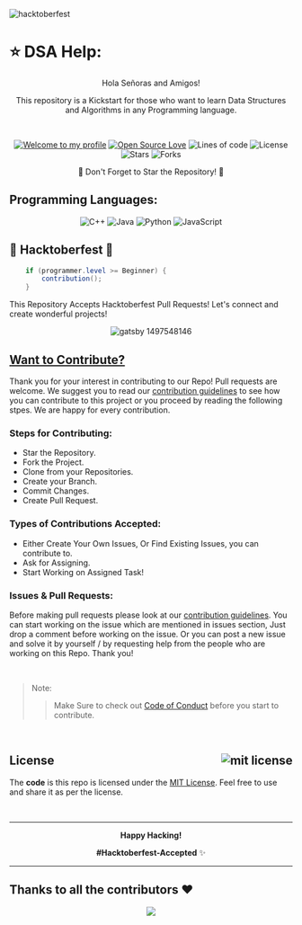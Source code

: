 ![hacktoberfest](https://github.com/nishant-ai/TravelGo/blob/main/hacktoberfestbanner.webp)



# ⭐️ DSA Help:

<div align="center">
    
<p>Hola Señoras and Amigos!</p>
<p>This repository is a Kickstart for those who want to learn Data Structures and Algorithms in any Programming language.</p>

<br />

[![Welcome to my profile](https://img.shields.io/badge/Hello,Programmer!-Welcome-blue.svg?style=flat&logo=github)](https://github.com/nishant-ai/)
[![Open Source Love](https://badges.frapsoft.com/os/v2/open-source.svg?v=103)](https://github.com/nishant-ai/DSA-Help/)
![Lines of code](https://img.shields.io/tokei/lines/github/nishant-ai/DSA-Help?color=red&label=Lines%20of%20Code)
![License](https://img.shields.io/badge/License-Mit-red.svg)
![Stars](https://img.shields.io/github/stars/nishant-ai/DSA-Help?style=flat&logo=github)
![Forks](https://img.shields.io/github/forks/nishant-ai/DSA-Help?style=flat&logo=github)
    
</div>

<p align="center">🌟 Don't Forget to Star the Repository! 🌟</p>



## Programming Languages:


<div align="center">

![C++](https://img.shields.io/badge/c++-%2300599C.svg?style=for-the-badge&logo=c%2B%2B&logoColor=white)
![Java](https://img.shields.io/badge/java-%23ED8B00.svg?style=for-the-badge&logo=java&logoColor=white)
![Python](https://img.shields.io/badge/python-3670A0?style=for-the-badge&logo=python&logoColor=ffdd54)
![JavaScript](https://img.shields.io/badge/javascript-%23323330.svg?style=for-the-badge&logo=javascript&logoColor=%23F7DF1E)

</div>


## 🎃 Hacktoberfest 🎃

```java
    if (programmer.level >= Beginner) {
        contribution();
    }
```
This Repository Accepts Hacktoberfest Pull Requests!
Let's connect and create wonderful projects!

<div align="center">
    <img src="https://user-images.githubusercontent.com/80044482/194142232-f1a68662-917d-438b-84c0-2b246907fbbd.gif" alt="gatsby 1497548146"/>
    <br />
</div>

## [Want to Contribute?](CONTRIBUTING.md "Wanna know more about contribution?")

Thank you for your interest in contributing to our Repo! Pull requests are welcome. We suggest you to read our [contribution guidelines](CONTRIBUTING.md) to see how you can contribute to this project or you proceed by reading the following stpes. We are happy for every contribution. 

### Steps for Contributing:

- Star the Repository.
- Fork the Project.
- Clone from your Repositories.
- Create your Branch.
- Commit Changes.
- Create Pull Request.

### Types of Contributions Accepted:

- Either Create Your Own Issues, Or Find Existing Issues, you can contribute to.
- Ask for Assigning.
- Start Working on Assigned Task!

### Issues & Pull Requests:

Before making pull requests please look at our [contribution guidelines](CONTRIBUTING.md). You can start working on the issue which are mentioned in issues section, Just drop a comment before working on the issue. Or you can post a new issue and solve it by yourself / by requesting help from the people who are working on this Repo. Thank you!

<br />

> Note:
> 
>> Make Sure to check out [Code of Conduct](CODE_OF_CONDUCT.md "View the Code of conduct") before you start to contribute.

<br />

## License <img src="https://img.shields.io/badge/License-Mit-red.svg" alt="mit license" align="right" />

The **code** is this repo is licensed under the [MIT License](LICENSE "View the license"). Feel free to use and share it as per the license.

<br />

---

<div align="center">
    <p><b>Happy Hacking!</b></p>
    <p><b>#Hacktoberfest-Accepted</b> ✨</p>
</div>

---

## Thanks to all the contributors ❤️
<div align="center">
    <a href = "https://github.com/nishant-ai/DSA-Help/graphs/contributors">
      <img src = "https://contrib.rocks/image?repo=nishant-ai/DSA-Help"/>
    </a>
    <br />
</div>

<!-- 

I suggest you to remove the meme for a better professional look, but since it's your repo its your will to keep it or
remove it, So for now I have commented it out.

![meme](<https://d2kspx2x29brck.cloudfront.net/1200x675/filters:format(webp)/img/iea/yrwQvLJbON/programmer-memes.jpg>)

-->
